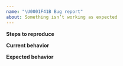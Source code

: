 ```yaml
---
name: "\U0001F41B Bug report"
about: Something isn’t working as expected
---
```


**Steps to reproduce**

<!--
A step by step description of how to get to the error state.
Are you using the the telnet or the local client?
If you run MapSCII locally, what is your NodeJS version? (run `node -v`)
It might help to know which operating system and keyboard language your are using.
-->

**Current behavior**

<!--
A clear and concise description of what the bug is.
Please include any JavaScript errors
-->

**Expected behavior**

<!--
What did you expect to happen?
-->
